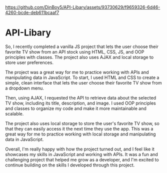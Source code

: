 https://github.com/DinBoy5/API-Libary/assets/93730629/f9659326-6d46-4260-bcde-deb611bcaaf7

# API-Libary

So, I recently completed a vanilla JS project that lets the user choose their favorite TV show from an API stock using HTML, CSS, JS, and OOP principles with classes. The project also uses AJAX and local storage to store user preferences.

The project was a great way for me to practice working with APIs and manipulating data in JavaScript. To start, I used HTML and CSS to create a simple, clean interface that lets the user choose their favorite TV show from a dropdown menu.

Then, using AJAX, I requested the API to retrieve data about the selected TV show, including its title, description, and image. I used OOP principles and classes to organize my code and make it more maintainable and scalable.

The project also uses local storage to store the user's favorite TV show, so that they can easily access it the next time they use the app. This was a great way for me to practice working with local storage and manipulating data in JavaScript.

Overall, I'm really happy with how the project turned out, and I feel like it showcases my skills in JavaScript and working with APIs. It was a fun and challenging project that helped me grow as a developer, and I'm excited to continue building on the skills I developed through this project.
